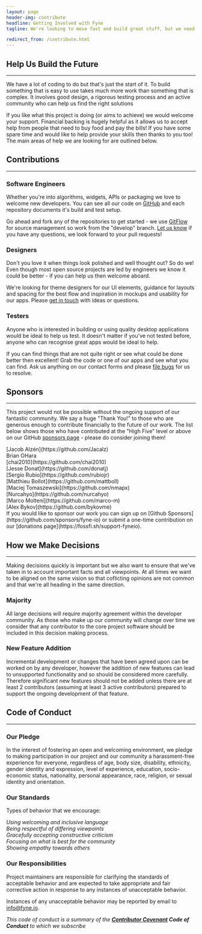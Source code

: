 ```yaml
---
layout: page
header-img: contribute
headline: Getting Involved with Fyne
tagline: We're looking to move fast and build great stuff, but we need help<br>- here's how you can support the project.

redirect_from: /contribute.html
---
```


<section class="bg-primary" id="about">
<div class="container">
<div class="row">
<div class="col-lg-12 text-center" markdown="1">

## Help Us Build the Future
<hr class="light">

We have a lot of coding to do but that's just the start of it. To build
something that is easy to use takes much more work than something that is
complex. It involves good design, a rigorous testing process and an active
community who can help us find the right solutions

If you like what this project is doing (or aims to achieve) we would welcome
your support. Financial backing is hugely helpful as it allows us to accept
help from people that need to buy food and pay the bills! If you have some
spare time and would like to help provide your skills then thanks to you too!
The main areas of help we are looking for are outlined below.

</div>
</div>
</div>
</section>

<div class="container">
<div class="row">
<div class="col-lg-12 text-center" markdown="1">

## Contributions
---

</div>
</div>
</div>

<div class="container">
<div class="row">
<div class="col-lg-4 text-center" markdown="1">

<i class="fa fa-4x fa-terminal wow bounceIn text-primary"></i>

### Software Engineers

Whether you're into algorithms, widgets, APIs or packaging we love to
welcome new developers. You can see all our code on
[GitHub](https://github.com/fyne-io/) and each repository documents it's
build and test setup.

Go ahead and fork any of the repositories to get started - we use
[GitFlow](https://datasift.github.io/gitflow/IntroducingGitFlow.html)
for source management so work from the "develop" branch.
<a class="page-scroll" href="#contact">Let us know</a> if you have any
questions, we look forward to your pull requests!

</div>

<div class="col-lg-4 text-center" markdown="1">

<i class="fa fa-4x fa-paint-brush wow bounceIn text-primary"></i>

### Designers

Don't you love it when things look polished and well thought out? So do we!
Even though most open source projects are led by engineers we know it could
be better - if you can help us then welcome aboard.

We're looking for theme designers for our UI elements, guidance for layouts
and spacing for the best flow and inspiration in mockups and usability for
our apps. Please 
<a class="page-scroll" href="#contact">get in touch</a> with ideas or questions.

</div>

<div class="col-lg-4 text-center" markdown="1">

<i class="fa fa-4x fa-bug wow bounceIn text-primary"></i>

### Testers

Anyone who is interested in building or using quality desktop applications
would be ideal to help us test. It doesn't matter if you've not tested before,
anyone who can recognise great apps would be ideal to help.

 If you can find things that are not quite right or see what could be done
better then excellent! Grab the code or one of our apps and see what you can
find. Ask us anything on our contact forms and please
[file bugs](https://github.com/fyne-io/fyne/issues) for us to resolve.


</div>
<div class="col-lg-12 text-center" markdown="1">

## Sponsors
---

This project would not be possible without the ongoing support of our fantastic community.
We say a huge "Thank You!" to those who are generous enough to contribute financially to the future of our work.
The list below shows those who have contributed at the "High Five" level or above
on our GitHub [sponsors page](https://github.com/sponsors/fyne-io) -
please do consider joining them!

</div>

<div class="col-lg-3 text-center" markdown="1">
[Jacob Alzén](https://github.com/Jacalz)
</div>
<div class="col-lg-3 text-center" markdown="1">
Brian OHara
</div>
<div class="col-lg-3 text-center" markdown="1">
[chai2010](https://github.com/chai2010)
</div>
<div class="col-lg-3 text-center" markdown="1">
[Jesse Donat](https://github.com/donatj)
</div>

<div class="col-lg-3 text-center" markdown="1">
[Sergio Rubio](https://github.com/rubiojr)
</div>
<div class="col-lg-3 text-center" markdown="1">
[Matthieu Bollot](https://github.com/mattboll)
</div>
<div class="col-lg-3 text-center" markdown="1">
[Maciej Tomaszewski](https://github.com/nmapx)
</div>
<div class="col-lg-3 text-center" markdown="1">
[Nurcahyo](https://github.com/nurcahyo)
</div>

<div class="col-lg-3 text-center" markdown="1">
[Marco Molteni](https://github.com/marco-m)
</div>
<div class="col-lg-3 text-center" markdown="1">
[Alex Bykov](https://github.com/bykovme)
</div>
<div class="col-lg-3 text-center" markdown="1">
</div>
<div class="col-lg-3 text-center" markdown="1">
</div>


</div>
</div>

<div class="container">
<div class="row">

<div class="col-lg-12 text-center" markdown="1">
If you would like to sponsor our work you can sign up on [Github Sponsors](https://github.com/sponsors/fyne-io)
or submit a one-time contribution on our [donations page](https://fossfi.sh/support-fyneio).
</div>

</div>
</div>

<section class="bg-primary">
<div class="container">
<div class="row">
<div class="col-lg-12 text-center" markdown="1">

## How we Make Decisions
<hr class="light">

Making decisions quickly is important but we also want to ensure that we've
taken in to account important facts and all viewpoints.
At all times we want to be aligned on the same vision so that coflicting 
opinions are not common and that we're all heading in the same direction.

### Majority 

All large decisions will require majority agreement within the developer community.
As those who make up our community will change over time we consider that any
contributor to the core project software should be included in this decision
making process.

### New Feature Addition

Incremental development or changes that have been agreed upon can be worked
on by any developer, however the addition of new features can lead to
unsupported functionality and so should be considered more carefully.
Therefore significant new features should not be added unless there are at least
2 contributors (assuming at least 3 active contributors) prepared to
support the ongoing development of that feature.

</div>
</div>
</div>
</section>

<div class="container">
<div class="row">
<div class="col-lg-12 text-center" markdown="1">

## Code of Conduct
---

</div>
</div>
</div>

<div class="container">
<div class="row">
<div class="col-lg-4 text-center" markdown="1">

### Our Pledge

In the interest of fostering an open and welcoming environment, we pledge to
making participation in our project and our community a harassment-free
experience for everyone, regardless of age, body size, disability, ethnicity,
gender identity and expression, level of experience, education,
socio-economic status, nationality, personal appearance, race, religion, or
sexual identity and orientation.

</div>

<div class="col-lg-4 text-center" markdown="1">

### Our Standards

Types of behavior that we encourage:

*Using welcoming and inclusive language* <br>
*Being respectful of differing viewpoints* <br>
*Gracefully accepting constructive criticism* <br>
*Focusing on what is best for the community* <br>
*Showing empathy towards others*

</div>

<div class="col-lg-4 text-center" markdown="1">

### Our Responsibilities

Project maintainers are responsible for clarifying the standards of acceptable
behavior and are expected to take appropriate and fair corrective action in
response to any instances of unacceptable behavior.

Instances of any unacceptable behavior may be reported by email to
[info@fyne.io](mailto:info@fyne.io).

</div>
</div>
</div>

<div class="container">
<div class="row">
<div class="col-lg-12 text-center" markdown="1">

*This code of conduct is a summary of the **[Contributor Covenant][homepage] Code of Conduct** to which we subscribe*

[homepage]: https://www.contributor-covenant.org

</div>
</div>
</div>

